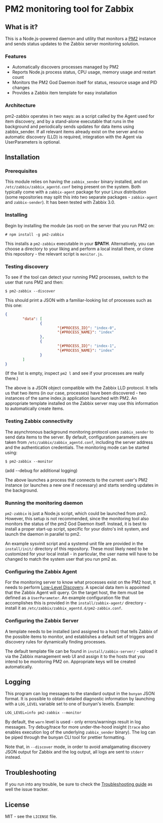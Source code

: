 # PM2 monitoring tool for Zabbix

## What is it?
This is a Node.js-powered daemon and utility that monitors a [PM2](https://github.com/Unitech/pm2) instance and sends status updates to the Zabbix server monitoring solution.

### Features
* Automatically discovers processes managed by PM2
* Reports Node.js process status, CPU usage, memory usage and restart count
* Monitors the PM2 God Daemon itself for status, resource usage and PID changes
* Provides a Zabbix item template for easy installation

### Architecture

pm2-zabbix operates in two ways: as a script called by the Agent used for item discovery, and by a stand-alone executable that runs in the background and periodically sends updates for data items using zabbix_sender. If all relevant items already exist on the server and no automatic discovery (LLD) is required, integration with the Agent via UserParameters is optional.

## Installation

### Prerequisites

This module relies on having the `zabbix_sender` binary installed, and on `/etc/zabbix/zabbix_agentd.conf` being present on the system. Both typically come with a `zabbix-agent` package for your Linux distribution (some repositories may split this into two separate packages - `zabbix-agent` and `zabbix-sender`). It has been tested with Zabbix 3.0.

### Installing

Begin by installing the module (as root) on the server that you run PM2 on:
```
# npm install -g pm2-zabbix
```

This installs a `pm2-zabbix` executable in your **$PATH**. Alternatively, you can choose a directory to your liking and perform a local install there, or clone this repository - the relevant script is `monitor.js`.

### Testing discovery

To see if the tool can detect your running PM2 processes, switch to the user that runs PM2 and then:
```
$ pm2-zabbix --discover
```

This should print a JSON with a familiar-looking list of processes such as this one:

```json
{
        "data": [
                {
                        "{#PROCESS_ID}": "index-0",
                        "{#PROCESS_NAME}": "index"
                },
                {
                        "{#PROCESS_ID}": "index-1",
                        "{#PROCESS_NAME}": "index"
                }
        ]
}
```
(If the list is empty, inspect `pm2 l` and see if your processes are really there.)

The above is a JSON object compatible with the Zabbix LLD protocol. It tells us that two items (in our case, processes) have been discovered - two instances of the same index.js application launched with PM2. An appropriate template installed on the Zabbix server may use this information to automatically create items.

### Testing Zabbix connectivity

The asynchronous background monitoring protocol uses `zabbix_sender` to send data items to the server. By default, configuration parameters are taken from `/etc/zabbix/zabbix_agentd.conf`, including the server address and the authentication credentials. The monitoring mode can be started using:
```
$ pm2-zabbix --monitor
```
(add --debug for additional logging)

The above launches a process that connects to the current user's PM2 instance (or launches a new one if necessary) and starts sending updates in the background.


### Running the monitoring daemon

`pm2-zabbix` is just a Node.js script, which could be launched from pm2. However, this setup is not recommended, since the monitoring tool also monitors the status of the pm2 God Daemon itself. Instead, it is best to install a proper start-up script, specific for your distro's init system, and launch the daemon in parallel to pm2.

An example sysvinit script and a systemd unit file are provided in the `install/init/` directory of this repository. These most likely need to be customized for your local install - in particular, the user name will have to be changed to match the system user that you run pm2 as.

### Configuring the Zabbix Agent

For the monitoring server to know what processes exist on the PM2 host, it needs to perform [Low-Level Discovery](https://www.zabbix.com/documentation/3.0/manual/discovery/low_level_discovery). A special data item is appointed that the Zabbix Agent will query. On the target host, the item must be defined as a `UserParameter`. An example configuration file that accomplishes this is provided in the `install/zabbix-agent/` directory - install it as `/etc/zabbix/zabbix_agentd.d/pm2-zabbix.conf`.

### Configuring the Zabbix Server

A template needs to be installed (and assigned to a host) that tells Zabbix of the possible items to monitor, and establishes a default set of triggers and discovery rules for dynamically finding processes.

The default template file can be found in `install/zabbix-server/` - upload it via the Zabbix management  web UI and assign it to the hosts that you intend to be monitoring PM2 on. Appropriate keys will be created automatically.

## Logging

This program can log messages to the standard output in the `bunyan` JSON format. It is possible to obtain detailed diagnostic information by launching with a `LOG_LEVEL` variable set to one of bunyan's levels. Example:
```
LOG_LEVEL=info pm2-zabbix --monitor
```

By default, the `warn` level is used - only errors/warnings result in log messages. Try debug/trace for more under-the-hood insight (`trace` also enables execution log of the underlying `zabbix_sender` binary). The log can be piped through the bunyan CLI tool for prettier formatting.

Note that, in `--discover` mode, in order to avoid amalgamating discovery JSON output for Zabbix and the log output, all logs are sent to `stderr` instead.

## Troubleshooting

If you run into any trouble, be sure to check the [Troubleshooting guide](Troubleshooting.md) as well the issue tracker.

## License
MIT - see the `LICENSE` file.
